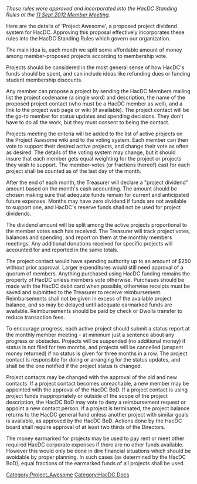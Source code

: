 *These rules were approved and incorporated into the HacDC Standing
Rules at the [ 11 Sept 2012 Member
Meeting](Regular_Member_Meeting_2012_09_11).*

Here are the details of 'Project Awesome', a proposed project dividend
system for HacDC. Approving this proposal effectively incorporates these
rules into the HacDC Standing Rules which govern our organization.

The main idea is, each month we split some affordable amount of money
among member-proposed projects according to membership vote.

Projects should be considered in the most general sense of how HacDC's
funds should be spent, and can include ideas like refunding dues or
funding student membership discounts.

Any member can propose a project by sending the HacDC:Members mailing
list the project codename (a single word) and description, the name of
the proposed project contact (who must be a HacDC member as well), and a
link to the project web page or wiki (if available). The project contact
will be the go-to member for status updates and spending decisions. They
don't have to do all the work, but they must consent to being the
contact.

Projects meeting the criteria will be added to the list of active
projects on the Project Awesome wiki and to the voting system. Each
member can then vote to support their desired active projects, and
change their vote as often as desired. The details of the voting system
may change, but it should insure that each member gets equal weighting
for the project or projects they wish to support. The member-votes (or
fractions thereof) cast for each project shall be counted as of the last
day of the month.

After the end of each month, the Treasurer will declare a "project
dividend" amount based on the month's cash accounting. The amount should
be chosen making sure that adequate funds remain for current and
anticipated future expenses. Months may have zero dividend if funds are
not available to support one, and HacDC's reserve funds shall not be
used for project dividends.

The dividend amount will be split among the active projects proportional
to the member votes each has received. The Treasurer will track project
votes, balances and spending, and report on them at the monthly members
meetings. Any additional donations received for specific projects will
accounted for and reported in the same totals.

The project contact would have spending authority up to an amount of
\$250 without prior approval. Larger expenditures would still need
approval of a quorum of members. Anything purchased using HacDC funding
remains the property of HacDC unless members vote otherwise. Purchases
should be made with the HacDC debit card when possible, otherwise
receipts must be saved and submitted to the Treasurer to receive
reimbursement. Reimbursements shall not be given in excess of the
available project balance, and so may be delayed until adequate
earmarked funds are available. Reimbursements should be paid by check or
Dwolla transfer to reduce transaction fees.

To encourage progress, each active project should submit a status report
at the monthly member meeting - at minimum just a sentence about any
progress or obstacles. Projects will be suspended (no additional money)
if status is not filed for two months, and projects will be cancelled
(unspent money returned) if no status is given for three months in a
row. The project contact is responsible for doing or arranging for the
status updates, and shall be the one notified if the project status is
changed.

Project contacts may be changed with the approval of the old and new
contacts. If a project contact becomes unreachable, a new member may be
appointed with the approval of the HacDC BoD. If a project contact is
using project funds inappropriately or outside of the scope of the
project description, the HacDC BoD may vote to deny a reimbursement
request or appoint a new contact person. If a project is terminated, the
project balance returns to the HacDC general fund unless another project
with similar goals is available, as approved by the HacDC BoD. Actions
done by the HacDC board shall require approval of at least two thirds of
the Directors.

The money earmarked for projects may be used to pay rent or meet other
required HacDC corporate expenses if there are no other funds available.
However this would only be done in dire financial situations which
should be avoidable by proper planning. In such cases (as determined by
the HacDC BoD), equal fractions of the earmarked funds of all projects
shall be used.

[Category:Project_Awesome](Category:Project_Awesome)
[Category:HacDC Docs](Category:HacDC_Docs)
